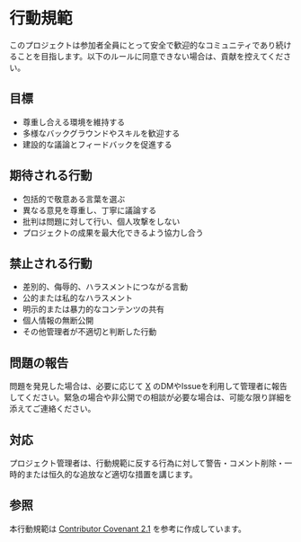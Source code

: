 # 行動規範

このプロジェクトは参加者全員にとって安全で歓迎的なコミュニティであり続けることを目指します。以下のルールに同意できない場合は、貢献を控えてください。

## 目標

- 尊重し合える環境を維持する
- 多様なバックグラウンドやスキルを歓迎する
- 建設的な議論とフィードバックを促進する

## 期待される行動

- 包括的で敬意ある言葉を選ぶ
- 異なる意見を尊重し、丁寧に議論する
- 批判は問題に対して行い、個人攻撃をしない
- プロジェクトの成果を最大化できるよう協力し合う

## 禁止される行動

- 差別的、侮辱的、ハラスメントにつながる言動
- 公的または私的なハラスメント
- 明示的または暴力的なコンテンツの共有
- 個人情報の無断公開
- その他管理者が不適切と判断した行動

## 問題の報告

問題を発見した場合は、必要に応じて [X](https://x.com/CitGardens) のDMやIssueを利用して管理者に報告してください。緊急の場合や非公開での相談が必要な場合は、可能な限り詳細を添えてご連絡ください。

## 対応

プロジェクト管理者は、行動規範に反する行為に対して警告・コメント削除・一時的または恒久的な追放など適切な措置を講じます。

## 参照

本行動規範は [Contributor Covenant 2.1](https://www.contributor-covenant.org/version/2/1/code_of_conduct/) を参考に作成しています。
